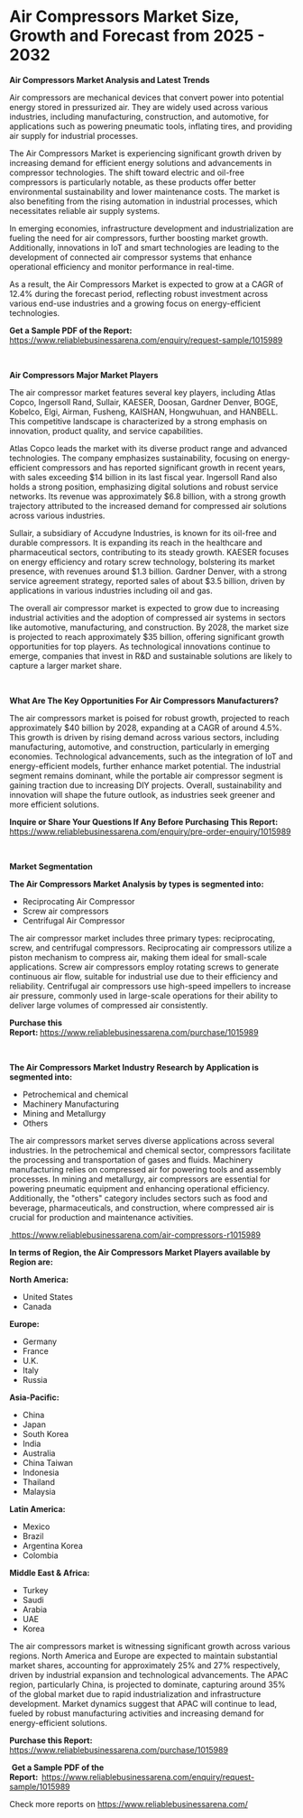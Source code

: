 <p><h1>Air Compressors Market Size, Growth and Forecast from 2025 - 2032</h1></p><p><strong>Air Compressors Market Analysis and Latest Trends</strong></p>
<p><p>Air compressors are mechanical devices that convert power into potential energy stored in pressurized air. They are widely used across various industries, including manufacturing, construction, and automotive, for applications such as powering pneumatic tools, inflating tires, and providing air supply for industrial processes. </p><p>The Air Compressors Market is experiencing significant growth driven by increasing demand for efficient energy solutions and advancements in compressor technologies. The shift toward electric and oil-free compressors is particularly notable, as these products offer better environmental sustainability and lower maintenance costs. The market is also benefiting from the rising automation in industrial processes, which necessitates reliable air supply systems.</p><p>In emerging economies, infrastructure development and industrialization are fueling the need for air compressors, further boosting market growth. Additionally, innovations in IoT and smart technologies are leading to the development of connected air compressor systems that enhance operational efficiency and monitor performance in real-time. </p><p>As a result, the Air Compressors Market is expected to grow at a CAGR of 12.4% during the forecast period, reflecting robust investment across various end-use industries and a growing focus on energy-efficient technologies.</p></p>
<p><strong>Get a Sample PDF of the Report:&nbsp;</strong> <a href="https://www.reliablebusinessarena.com/enquiry/request-sample/1015989?utm_campaign=2106&utm_medium=2&utm_source=Github&utm_content=ia&utm_term=17022025&utm_id=air-compressors">https://www.reliablebusinessarena.com/enquiry/request-sample/1015989</a></p>
<p>&nbsp;</p>
<p><strong>Air Compressors Major Market Players</strong></p>
<p><p>The air compressor market features several key players, including Atlas Copco, Ingersoll Rand, Sullair, KAESER, Doosan, Gardner Denver, BOGE, Kobelco, Elgi, Airman, Fusheng, KAISHAN, Hongwuhuan, and HANBELL. This competitive landscape is characterized by a strong emphasis on innovation, product quality, and service capabilities.</p><p>Atlas Copco leads the market with its diverse product range and advanced technologies. The company emphasizes sustainability, focusing on energy-efficient compressors and has reported significant growth in recent years, with sales exceeding $14 billion in its last fiscal year. Ingersoll Rand also holds a strong position, emphasizing digital solutions and robust service networks. Its revenue was approximately $6.8 billion, with a strong growth trajectory attributed to the increased demand for compressed air solutions across various industries.</p><p>Sullair, a subsidiary of Accudyne Industries, is known for its oil-free and durable compressors. It is expanding its reach in the healthcare and pharmaceutical sectors, contributing to its steady growth. KAESER focuses on energy efficiency and rotary screw technology, bolstering its market presence, with revenues around $1.3 billion. Gardner Denver, with a strong service agreement strategy, reported sales of about $3.5 billion, driven by applications in various industries including oil and gas.</p><p>The overall air compressor market is expected to grow due to increasing industrial activities and the adoption of compressed air systems in sectors like automotive, manufacturing, and construction. By 2028, the market size is projected to reach approximately $35 billion, offering significant growth opportunities for top players. As technological innovations continue to emerge, companies that invest in R&D and sustainable solutions are likely to capture a larger market share.</p></p>
<p>&nbsp;</p>
<p><strong>What Are The Key Opportunities For Air Compressors Manufacturers?</strong></p>
<p><p>The air compressors market is poised for robust growth, projected to reach approximately $40 billion by 2028, expanding at a CAGR of around 4.5%. This growth is driven by rising demand across various sectors, including manufacturing, automotive, and construction, particularly in emerging economies. Technological advancements, such as the integration of IoT and energy-efficient models, further enhance market potential. The industrial segment remains dominant, while the portable air compressor segment is gaining traction due to increasing DIY projects. Overall, sustainability and innovation will shape the future outlook, as industries seek greener and more efficient solutions.</p></p>
<p><strong>Inquire or Share Your Questions If Any Before Purchasing This Report:</strong> <a href="https://www.reliablebusinessarena.com/enquiry/pre-order-enquiry/1015989?utm_campaign=2106&utm_medium=2&utm_source=Github&utm_content=ia&utm_term=17022025&utm_id=air-compressors">https://www.reliablebusinessarena.com/enquiry/pre-order-enquiry/1015989</a></p>
<p>&nbsp;</p>
<p><strong>Market Segmentation</strong></p>
<p><strong>The Air Compressors Market Analysis by types is segmented into:</strong></p>
<p><ul><li>Reciprocating Air Compressor</li><li>Screw air compressors</li><li>Centrifugal Air Compressor</li></ul></p>
<p><p>The air compressor market includes three primary types: reciprocating, screw, and centrifugal compressors. Reciprocating air compressors utilize a piston mechanism to compress air, making them ideal for small-scale applications. Screw air compressors employ rotating screws to generate continuous air flow, suitable for industrial use due to their efficiency and reliability. Centrifugal air compressors use high-speed impellers to increase air pressure, commonly used in large-scale operations for their ability to deliver large volumes of compressed air consistently.</p></p>
<p><strong>Purchase this Report:&nbsp;</strong><a href="https://www.reliablebusinessarena.com/purchase/1015989?utm_campaign=2106&utm_medium=2&utm_source=Github&utm_content=ia&utm_term=17022025&utm_id=air-compressors">https://www.reliablebusinessarena.com/purchase/1015989</a></p>
<p>&nbsp;</p>
<p><strong>The Air Compressors Market Industry Research by Application is segmented into:</strong></p>
<p><ul><li>Petrochemical and chemical</li><li>Machinery Manufacturing</li><li>Mining and Metallurgy</li><li>Others</li></ul></p>
<p><p>The air compressors market serves diverse applications across several industries. In the petrochemical and chemical sector, compressors facilitate the processing and transportation of gases and fluids. Machinery manufacturing relies on compressed air for powering tools and assembly processes. In mining and metallurgy, air compressors are essential for powering pneumatic equipment and enhancing operational efficiency. Additionally, the "others" category includes sectors such as food and beverage, pharmaceuticals, and construction, where compressed air is crucial for production and maintenance activities.</p></p>
<p><a href="https://www.reliablebusinessarena.com/air-compressors-r1015989?utm_campaign=2106&utm_medium=2&utm_source=Github&utm_content=ia&utm_term=17022025&utm_id=air-compressors">&nbsp;https://www.reliablebusinessarena.com/air-compressors-r1015989</a></p>
<p><strong>In terms of Region, the Air Compressors Market Players available by Region are:</strong></p>
<p>
    <p> <strong> North America: </strong>
        <ul>
            <li>United States</li>
            <li>Canada</li>
        </ul>
        </p> 
    <p> <strong> Europe: </strong>
        <ul>
            <li>Germany</li>
            <li>France</li>
            <li>U.K.</li>
            <li>Italy</li>
            <li>Russia</li>
        </ul>
        </p> 
    <p> <strong> Asia-Pacific: </strong>
        <ul>
            <li>China</li>
            <li>Japan</li>
            <li>South Korea</li>
            <li>India</li>
            <li>Australia</li>
            <li>China Taiwan</li>
            <li>Indonesia</li>
            <li>Thailand</li>
            <li>Malaysia</li>
        </ul>
        </p> 
    <p> <strong> Latin America: </strong>
        <ul>
            <li>Mexico</li>
            <li>Brazil</li>
            <li>Argentina Korea</li>
            <li>Colombia</li>
        </ul>
        </p> 
    <p> <strong> Middle East & Africa: </strong>
        <ul>
            <li>Turkey</li>
            <li>Saudi</li>
            <li>Arabia</li>
            <li>UAE</li>
            <li>Korea</li>
        </ul>
    </p>
    </p>
<p><p>The air compressors market is witnessing significant growth across various regions. North America and Europe are expected to maintain substantial market shares, accounting for approximately 25% and 27% respectively, driven by industrial expansion and technological advancements. The APAC region, particularly China, is projected to dominate, capturing around 35% of the global market due to rapid industrialization and infrastructure development. Market dynamics suggest that APAC will continue to lead, fueled by robust manufacturing activities and increasing demand for energy-efficient solutions.</p></p>
<p><strong>Purchase this Report: </strong><a href="https://www.reliablebusinessarena.com/purchase/1015989?utm_campaign=2106&utm_medium=2&utm_source=Github&utm_content=ia&utm_term=17022025&utm_id=air-compressors">https://www.reliablebusinessarena.com/purchase/1015989</a></p>
<p>&nbsp;<strong>Get a Sample PDF of the Report:&nbsp;&nbsp;</strong><a href="https://www.reliablebusinessarena.com/enquiry/request-sample/1015989?utm_campaign=2106&utm_medium=2&utm_source=Github&utm_content=ia&utm_term=17022025&utm_id=air-compressors">https://www.reliablebusinessarena.com/enquiry/request-sample/1015989</a></p>
<p><strong></strong></p>
<p>Check more reports on <a href="https://www.reliablebusinessarena.com/?utm_campaign=2106&utm_medium=2&utm_source=Github&utm_content=ia&utm_term=17022025&utm_id=air-compressors">https://www.reliablebusinessarena.com/</a></p>